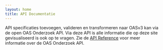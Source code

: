 ```yaml
---
layout: home
title: API Documentatie
---
```


API specificaties toevoegen, valideren en transformeren naar OASv3 kan via de open OAS Onderzoek API. Via deze API is alle informatie die op deze site gevisualiseerd is ook op te vragen. Zie de [API Reference](https://rebilly.github.io/ReDoc/?url=https://geonovum.github.io/oas-verkenning/assets/openapi.yaml&nocors) voor meer informatie over de OAS Onderzoek API.